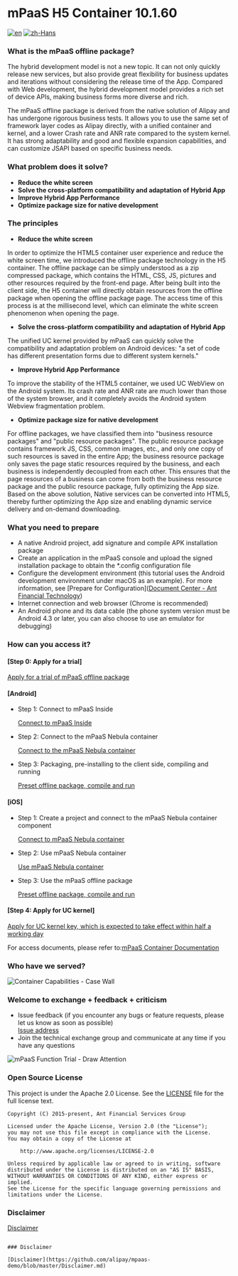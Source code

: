# mPaaS H5 Container 10.1.60
[![en](https://img.shields.io/badge/Language-English-red)](https://github.com/alipay/mPaaS/blob//master/README.md)
[![zh-Hans](https://img.shields.io/badge/Language-%E4%B8%AD%E6%96%87-blue)](https://github.com/alipay/mPaaS/blob/master/README.zh-Hans.md)

### What is the mPaaS offline package?
The hybrid development model is not a new topic. It can not only quickly release new services, but also provide great flexibility for business updates and iterations without considering the release time of the App. Compared with Web development, the hybrid development model provides a rich set of device APIs, making business forms more diverse and rich.  

The mPaaS offline package is derived from the native solution of Alipay and has undergone rigorous business tests. It allows you to use the same set of framework layer codes as Alipay directly, with a unified container and kernel, and a lower Crash rate and ANR rate compared to the system kernel. It has strong adaptability and good and flexible expansion capabilities, and can customize JSAPI based on specific business needs.

### What problem does it solve?


* **Reduce the white screen**
* **Solve the cross-platform compatibility and adaptation of Hybrid App**
* **Improve Hybrid App Performance**
* **Optimize package size for native development**

### The principles

* **Reduce the white screen**

In order to optimize the HTML5 container user experience and reduce the white screen time, we introduced the offline package technology in the H5 container. The offline package can be simply understood as a zip compressed package, which contains the HTML, CSS, JS, pictures and other resources required by the front-end page. After being built into the client side, the H5 container will directly obtain resources from the offline package when opening the offline package page. The access time of this process is at the millisecond level, which can eliminate the white screen phenomenon when opening the page.

* **Solve the cross-platform compatibility and adaptation of Hybrid App**

The unified UC kernel provided by mPaaS can quickly solve the compatibility and adaptation problem on Android devices: "a set of code has different presentation forms due to different system kernels."

* **Improve Hybrid App Performance**

To improve the stability of the HTML5 container, we used UC WebView on the Android system. Its crash rate and ANR rate are much lower than those of the system browser, and it completely avoids the Android system Webview fragmentation problem.

* **Optimize package size for native development**

For offline packages, we have classified them into "business resource packages" and "public resource packages". The public resource package contains framework JS, CSS, common images, etc., and only one copy of such resources is saved in the entire App; the business resource package only saves the page static resources required by the business, and each business is independently decoupled from each other. This ensures that the page resources of a business can come from both the business resource package and the public resource package, fully optimizing the App size.
Based on the above solution, Native services can be converted into HTML5, thereby further optimizing the App size and enabling dynamic service delivery and on-demand downloading.

### What you need to prepare

- A native Android project, add signature and compile APK installation package
- Create an application in the mPaaS console and upload the signed installation package to obtain the *.config configuration file
- Configure the development environment (this tutorial uses the Android development environment under macOS as an example). For more information, see [Prepare for Configuration]([Document Center - Ant Financial Technology](https://tech.antfin.com/docs/2/99044))
- Internet connection and web browser (Chrome is recommended)
- An Android phone and its data cable (the phone system version must be Android 4.3 or later, you can also choose to use an emulator for debugging)

### How can you access it?

#### [Step 0: Apply for a trial]

  [Apply for a trial of mPaaS offline package](https://www.alibabacloud.com/en?_p_lc=1)

#### [Android]

* Step 1: Connect to mPaaS Inside

  [Connect to mPaaS Inside](https://gw.alipayobjects.com/mdn/site_comm/afts/file/A*xziLQJ_oNFsAAAAAAAAAAABkARQnAQ)

* Step 2: Connect to the mPaaS Nebula container

  [Connect to the mPaaS Nebula container](https://gw.alipayobjects.com/mdn/site_comm/afts/file/A*kRtRRam3PxAAAAAAAAAAAABkARQnAQ)

* Step 3: Packaging, pre-installing to the client side, compiling and running

  [Preset offline package, compile and run](https://gw.alipayobjects.com/mdn/site_comm/afts/file/A*e5pMRpUNrjcAAAAAAAAAAABkARQnAQ)

#### [iOS]

* Step 1: Create a project and connect to the mPaaS Nebula container component

  [Connect to mPaaS Nebula container](https://gw.alipayobjects.com/mdn/site_comm/afts/file/A*IwoXSqm6sBgAAAAAAAAAAABkARQnAQ)

* Step 2: Use mPaaS Nebula container

  [Use mPaaS Nebula container](https://gw.alipayobjects.com/mdn/site_comm/afts/file/A*y02KQ6c9gFkAAAAAAAAAAABkARQnAQ)

* Step 3: Use the mPaaS offline package

  [Preset offline package, compile and run](https://gw.alipayobjects.com/mdn/site_comm/afts/file/A*U_wHQ51Gb6IAAAAAAAAAAABkARQnAQ)


#### [Step 4: Apply for UC kernel]

  [Apply for UC kernel key, which is expected to take effect within half a working day](https://survey.alipay.com/apps/zhiliao/Oi2hbo_-v)

For access documents, please refer to:[mPaaS Container Documentation](https://tech.antfin.com/docs/2/130789)

### Who have we served?

![Container Capabilities - Case Wall](https://img.alicdn.com/tfs/TB1aJf4vUz1gK0jSZLeXXb9kVXa-2560-641.png)

### Welcome to exchange + feedback + criticism

* Issue feedback (if you encounter any bugs or feature requests, please let us know as soon as possible)  
  [Issue address](https://github.com/alipay/mpaas-demo/issues)
* Join the technical exchange group and communicate at any time if you have any questions

![mPaaS Function Trial - Draw Attention](https://img.alicdn.com/tfs/TB1Rbf9vHY1gK0jSZTEXXXDQVXa-2560-1000.jpg)

### Open Source License

This project is under the Apache 2.0 License. See the [LICENSE](https://github.com/alipay/mpaas-demo/blob/master/LICENSE) file for the full license text.

```
Copyright (C) 2015-present, Ant Financial Services Group

Licensed under the Apache License, Version 2.0 (the "License");
you may not use this file except in compliance with the License.
You may obtain a copy of the License at

 	http://www.apache.org/licenses/LICENSE-2.0

Unless required by applicable law or agreed to in writing, software
distributed under the License is distributed on an "AS IS" BASIS,
WITHOUT WARRANTIES OR CONDITIONS OF ANY KIND, either express or implied.
See the License for the specific language governing permissions and
limitations under the License.
```

### Disclaimer

[Disclaimer](https://github.com/alipay/mpaas-demo/blob/master/Disclaimer.md)
```

### Disclaimer

[Disclaimer](https://github.com/alipay/mpaas-demo/blob/master/Disclaimer.md)
